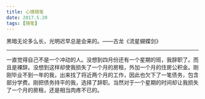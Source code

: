 ```yaml
---
title: 心情随笔
date: 2017.5.20
tags: [随笔]
---
```

黑暗无论多么长，光明迟早总是会来的。——古龙《流星蝴蝶剑》
<!---more-->
***
一直觉得自己不是一个冲动的人。没想到四月份还有一个星期的班，我辞职了。而且是裸辞。没想到这样却使我损失了一个月的房租，外加一个月的住房公积金。刚刚毕业不到一年的我，出来找了将近两个月的工作，因此也欠下了一笔债务，包含部分学费。刚把债务持平的我，选择了辞职。当然对于一个星期的时间却让我损失了一个月的房租，还是相当肉疼不已的。